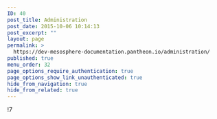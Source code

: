 ```yaml
---
ID: 40
post_title: Administration
post_date: 2015-10-06 10:14:13
post_excerpt: ""
layout: page
permalink: >
  https://dev-mesosphere-documentation.pantheon.io/administration/
published: true
menu_order: 32
page_options_require_authentication: true
page_options_show_link_unauthenticated: true
hide_from_navigation: true
hide_from_related: true
---
```

!7